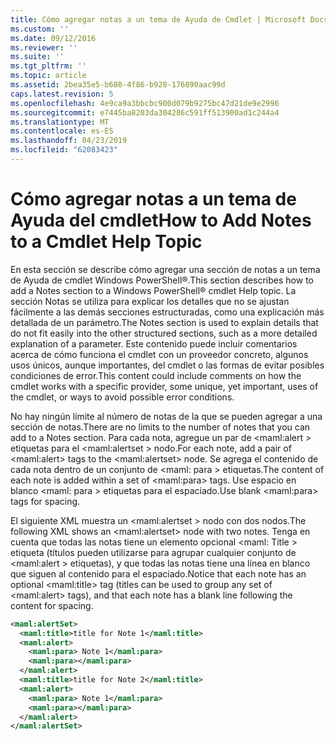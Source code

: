 ```yaml
---
title: Cómo agregar notas a un tema de Ayuda de Cmdlet | Microsoft Docs
ms.custom: ''
ms.date: 09/12/2016
ms.reviewer: ''
ms.suite: ''
ms.tgt_pltfrm: ''
ms.topic: article
ms.assetid: 2bea35e5-b680-4f86-b928-176890aac99d
caps.latest.revision: 5
ms.openlocfilehash: 4e9ca9a3bbcbc900d079b9275bc47d21de9e2996
ms.sourcegitcommit: e7445ba8203da304286c591ff513900ad1c244a4
ms.translationtype: MT
ms.contentlocale: es-ES
ms.lasthandoff: 04/23/2019
ms.locfileid: "62083423"
---
```

# <a name="how-to-add-notes-to-a-cmdlet-help-topic"></a><span data-ttu-id="ff417-102">Cómo agregar notas a un tema de Ayuda del cmdlet</span><span class="sxs-lookup"><span data-stu-id="ff417-102">How to Add Notes to a Cmdlet Help Topic</span></span>

<span data-ttu-id="ff417-103">En esta sección se describe cómo agregar una sección de notas a un tema de Ayuda de cmdlet Windows PowerShell®.</span><span class="sxs-lookup"><span data-stu-id="ff417-103">This section describes how to add a Notes section to a Windows PowerShell® cmdlet Help topic.</span></span> <span data-ttu-id="ff417-104">La sección Notas se utiliza para explicar los detalles que no se ajustan fácilmente a las demás secciones estructuradas, como una explicación más detallada de un parámetro.</span><span class="sxs-lookup"><span data-stu-id="ff417-104">The Notes section is used to explain details that do not fit easily into the other structured sections, such as a more detailed explanation of a parameter.</span></span> <span data-ttu-id="ff417-105">Este contenido puede incluir comentarios acerca de cómo funciona el cmdlet con un proveedor concreto, algunos usos únicos, aunque importantes, del cmdlet o las formas de evitar posibles condiciones de error.</span><span class="sxs-lookup"><span data-stu-id="ff417-105">This content could include comments on how the cmdlet works with a specific provider, some unique, yet important, uses of the cmdlet, or ways to avoid possible error conditions.</span></span>

<span data-ttu-id="ff417-106">No hay ningún límite al número de notas de la que se pueden agregar a una sección de notas.</span><span class="sxs-lookup"><span data-stu-id="ff417-106">There are no limits to the number of notes that you can add to a Notes section.</span></span> <span data-ttu-id="ff417-107">Para cada nota, agregue un par de \<maml:alert > etiquetas para el \<maml:alertset > nodo.</span><span class="sxs-lookup"><span data-stu-id="ff417-107">For each note, add a pair of \<maml:alert> tags to the \<maml:alertset> node.</span></span> <span data-ttu-id="ff417-108">Se agrega el contenido de cada nota dentro de un conjunto de \<maml: para > etiquetas.</span><span class="sxs-lookup"><span data-stu-id="ff417-108">The content of each note is added within a set of \<maml:para> tags.</span></span> <span data-ttu-id="ff417-109">Use espacio en blanco \<maml: para > etiquetas para el espaciado.</span><span class="sxs-lookup"><span data-stu-id="ff417-109">Use blank \<maml:para> tags for spacing.</span></span>

<span data-ttu-id="ff417-110">El siguiente XML muestra un \<maml:alertset > nodo con dos nodos.</span><span class="sxs-lookup"><span data-stu-id="ff417-110">The following XML shows an \<maml:alertset> node with two notes.</span></span> <span data-ttu-id="ff417-111">Tenga en cuenta que todas las notas tiene un elemento opcional \<maml: Title > etiqueta (títulos pueden utilizarse para agrupar cualquier conjunto de \<maml:alert > etiquetas), y que todas las notas tiene una línea en blanco que siguen al contenido para el espaciado.</span><span class="sxs-lookup"><span data-stu-id="ff417-111">Notice that each note has an optional \<maml:title> tag (titles can be used to group any set of \<maml:alert> tags), and that each note has a blank line following the content for spacing.</span></span>

```xml
<maml:alertSet>
  <maml:title>title for Note 1</maml:title>
  <maml:alert>
    <maml:para> Note 1</maml:para>
    <maml:para></maml:para>
  </maml:alert>
  <maml:title>title for Note 2</maml:title>
  <maml:alert>
    <maml:para> Note 1</maml:para>
    <maml:para></maml:para>
  </maml:alert>
</maml:alertSet>
```



